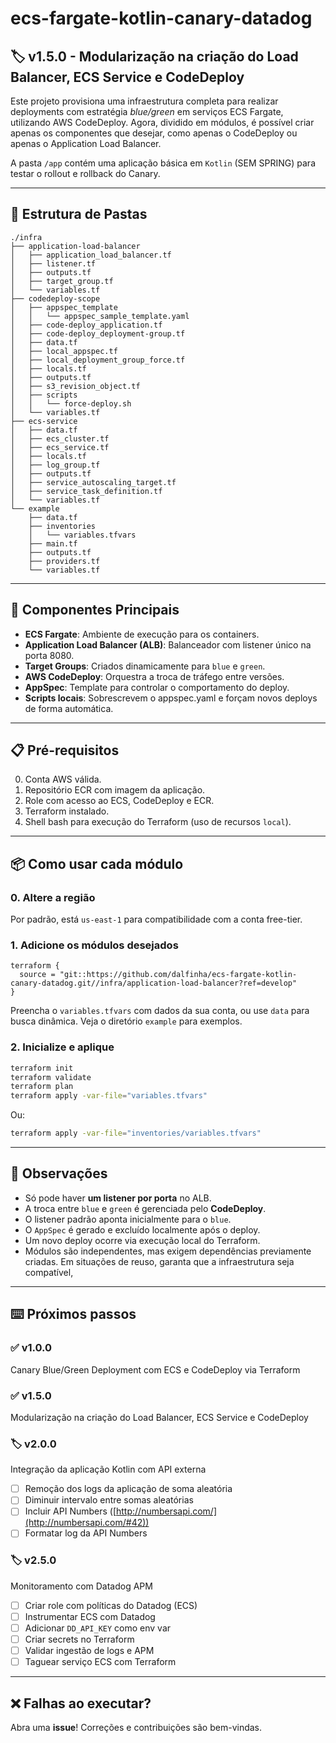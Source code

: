 # ecs-fargate-kotlin-canary-datadog

## 🏷️ v1.5.0 - Modularização na criação do Load Balancer, ECS Service e CodeDeploy

Este projeto provisiona uma infraestrutura completa para realizar deployments com estratégia *blue/green* em serviços ECS Fargate, utilizando AWS CodeDeploy. Agora, dividido em módulos, é possível criar apenas os componentes que desejar, como apenas o CodeDeploy ou apenas o Application Load Balancer. 

A pasta `/app` contém uma aplicação básica em `Kotlin` (SEM SPRING) para testar o rollout e rollback do Canary.

---

## 📂 Estrutura de Pastas

```
./infra
├── application-load-balancer
│   ├── application_load_balancer.tf
│   ├── listener.tf
│   ├── outputs.tf
│   ├── target_group.tf
│   └── variables.tf
├── codedeploy-scope
│   ├── appspec_template
│   │   └── appspec_sample_template.yaml
│   ├── code-deploy_application.tf
│   ├── code-deploy_deployment-group.tf
│   ├── data.tf
│   ├── local_appspec.tf
│   ├── local_deployment_group_force.tf
│   ├── locals.tf
│   ├── outputs.tf
│   ├── s3_revision_object.tf
│   ├── scripts
│   │   └── force-deploy.sh
│   └── variables.tf
├── ecs-service
│   ├── data.tf
│   ├── ecs_cluster.tf
│   ├── ecs_service.tf
│   ├── locals.tf
│   ├── log_group.tf
│   ├── outputs.tf
│   ├── service_autoscaling_target.tf
│   ├── service_task_definition.tf
│   └── variables.tf
└── example
    ├── data.tf
    ├── inventories
    │   └── variables.tfvars
    ├── main.tf
    ├── outputs.tf
    ├── providers.tf
    └── variables.tf
```

---

## 🔧 Componentes Principais

- **ECS Fargate**: Ambiente de execução para os containers.
- **Application Load Balancer (ALB)**: Balanceador com listener único na porta 8080.
- **Target Groups**: Criados dinamicamente para `blue` e `green`.
- **AWS CodeDeploy**: Orquestra a troca de tráfego entre versões.
- **AppSpec**: Template para controlar o comportamento do deploy.
- **Scripts locais**: Sobrescrevem o appspec.yaml e forçam novos deploys de forma automática. 

---

## 📋 Pré-requisitos

0. Conta AWS válida.
1. Repositório ECR com imagem da aplicação.
2. Role com acesso ao ECS, CodeDeploy e ECR.
3. Terraform instalado.
4. Shell bash para execução do Terraform (uso de recursos `local`).

---

## 📦 Como usar cada módulo

### 0. Altere a região

Por padrão, está `us-east-1` para compatibilidade com a conta free-tier.

### 1. Adicione os módulos desejados

```hcl
terraform {
  source = "git::https://github.com/dalfinha/ecs-fargate-kotlin-canary-datadog.git//infra/application-load-balancer?ref=develop"
}
```

Preencha o `variables.tfvars` com dados da sua conta, ou use `data` para busca dinâmica. Veja o diretório `example` para exemplos.

### 2. Inicialize e aplique

```bash
terraform init
terraform validate
terraform plan
terraform apply -var-file="variables.tfvars"
```

Ou:

```bash
terraform apply -var-file="inventories/variables.tfvars"
```

---

## 📌 Observações

- Só pode haver **um listener por porta** no ALB.
- A troca entre `blue` e `green` é gerenciada pelo **CodeDeploy**.
- O listener padrão aponta inicialmente para o `blue`.
- O `AppSpec` é gerado e excluído localmente após o deploy.
- Um novo deploy ocorre via execução local do Terraform.
- Módulos são independentes, mas exigem dependências previamente criadas. Em situações de reuso, garanta que a infraestrutura seja compatível, 

---

## ⌨️ Próximos passos

### ✅ v1.0.0
Canary Blue/Green Deployment com ECS e CodeDeploy via Terraform

### ✅ v1.5.0
Modularização na criação do Load Balancer, ECS Service e CodeDeploy

### 🏷️ v2.0.0
Integração da aplicação Kotlin com API externa

- [ ] Remoção dos logs da aplicação de soma aleatória
- [ ] Diminuir intervalo entre somas aleatórias
- [ ] Incluir API Numbers ([http://numbersapi.com/](http://numbersapi.com/#42))
- [ ] Formatar log da API Numbers

### 🏷️ v2.5.0
Monitoramento com Datadog APM

- [ ] Criar role com políticas do Datadog (ECS)
- [ ] Instrumentar ECS com Datadog
- [ ] Adicionar `DD_API_KEY` como env var
- [ ] Criar secrets no Terraform
- [ ] Validar ingestão de logs e APM
- [ ] Taguear serviço ECS com Terraform

---

## ❌ Falhas ao executar?

Abra uma **issue**! Correções e contribuições são bem-vindas.